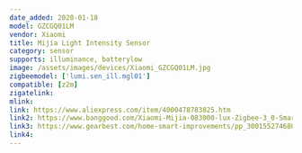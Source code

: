 ```yaml
---
date_added: 2020-01-18
model: GZCGQ01LM
vendor: Xiaomi
title: Mijia Light Intensity Sensor
category: sensor
supports: illuminance, batterylow
image: /assets/images/devices/Xiaomi_GZCGQ01LM.jpg
zigbeemodel: ['lumi.sen_ill.mgl01']
compatible: [z2m]
zigatelink: 
mlink: 
link: https://www.aliexpress.com/item/4000478783825.htm
link2: https://www.banggood.com/Xiaomi-Mijia-083000-lux-Zigbee-3_0-Smart-Home-Light-Sensor-Monitor-Alarm-Work-with-Xiaomi-Multimode-ZigBee-3_0-Gateway-p-1607833.html
link3: https://www.gearbest.com/home-smart-improvements/pp_3001552746808221.html
link4: 
---
```



